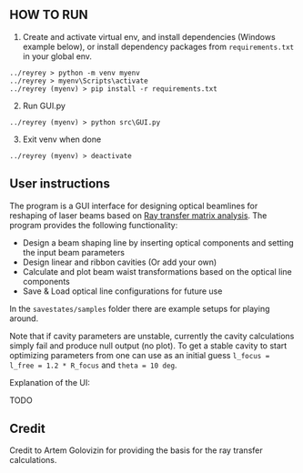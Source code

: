 ## HOW TO RUN

1. Create and activate virtual env, and install dependencies (Windows example below), or install dependency packages from `requirements.txt` in your global env.
```
../reyrey > python -m venv myenv
../reyrey > myenv\Scripts\activate
../reyrey (myenv) > pip install -r requirements.txt
```

2. Run GUI.py
```
../reyrey (myenv) > python src\GUI.py
```

3. Exit venv when done
```
../reyrey (myenv) > deactivate
```

## User instructions

The program is a GUI interface for designing optical beamlines for reshaping of laser beams based on [Ray transfer matrix analysis](https://en.wikipedia.org/wiki/Ray_transfer_matrix_analysis). The program provides the following functionality:

- Design a beam shaping line by inserting optical components and setting the input beam parameters
- Design linear and ribbon cavities (Or add your own)
- Calculate and plot beam waist transformations based on the optical line components
- Save & Load optical line configurations for future use

In the `savestates/samples` folder there are example setups for playing around.

Note that if cavity parameters are unstable, currently the cavity calculations simply fail and produce null output (no plot). To get a stable cavity to start optimizing parameters from one can use as an initial guess `l_focus = l_free = 1.2 * R_focus` and `theta = 10 deg`.

Explanation of the UI:

TODO

## Credit

Credit to Artem Golovizin for providing the basis for the ray transfer calculations.